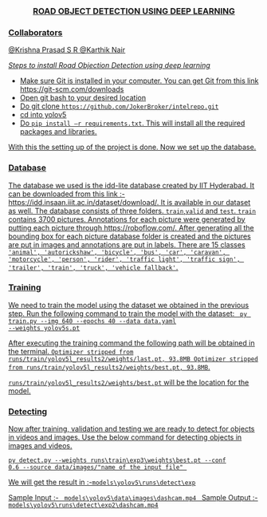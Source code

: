 
<center><h3><u>ROAD OBJECT DETECTION USING DEEP LEARNING</h3></center>
  
<h3><u>Collaborators </h1>

<a href="https://github.com/KrishnaPrasadSr2002">@Krishna Prasad S R</a>
<a href="https://github.com/JokerBroker">@Karthik Nair</a>

<u>*Steps to install Road Objection Detection using deep learning*</u>

<ul>
<li>Make sure Git is installed in your computer. You can get Git from this link <a href="https://git-scm.com/downloads">https://git-scm.com/downloads</a>
<li>Open git bash to your desired location
<li>Do git clone <code>https://github.com/JokerBroker/intelrepo.git</code>
<li>cd into yolov5
<li>Do <code>pip install –r requirements.txt</code>. This will install all the required packages and libraries.
</ul>
With this the setting up of the project is done. Now we set up the database. 
<h3><u>Database</h3>
The database we used is the idd-lite database created by IIT Hyderabad.   
It can be downloaded from this link :-<a href="https://idd.insaan.iiit.ac.in/dataset/download/">https://idd.insaan.iiit.ac.in/dataset/download/</a>. It is available in our dataset as well. The database consists of three folders. <code>train</code>,<code>valid</code> and <code>test</code>.  <code>train</code> contains 3700 pictures. Annotations for each picture were generated by putting each picture through  <a href="https://roboflow.com/">https://roboflow.com/</a>. After generating all the bounding box for each picture database folder is created and the pictures are put in images and annotations are put in labels. There are 15 classes <code>'animal', 'autorickshaw', 'bicycle', 'bus', 'car', 'caravan', 'motorcycle', 'person', 'rider', 'traffic light', 'traffic sign', 'trailer', 'train', 'truck', 'vehicle fallback'</code>.  

<h3><u>Training</u></h3>

We need to train the model using the dataset we obtained in the previous step. Run the following command to train the model with the dataset:
<code> py train.py --img 640 --epochs 40 --data data.yaml  --weights yolov5s.pt</code>

After executing the training command the following path will be obtained in the terminal. 
<code>Optimizer stripped from runs/train/yolov5l_results2/weights/last.pt, 93.8MB Optimizer stripped from runs/train/yolov5l_results2/weights/best.pt, 93.8MB</code>.

<code>runs/train/yolov5l_results2/weights/best.pt</code> will be the location for the model.

<h3><u>Detecting</u></h3>
Now after training, validation and testing we are ready to detect for objects in videos and images. Use the below command for detecting objects in images and videos. 

<code>py detect.py --weights runs\train\exp3\weights\best.pt --conf 0.6 --source data/images/"name of the input file"   </code>

We will get the result in :-<code>models\yolov5\runs\detect\exp</code> 

Sample Input :- <code> models\yolov5\data\images\dashcam.mp4 </code>
Sample Output :- <code>models\yolov5\runs\detect\exp2\dashcam.mp4</code>
